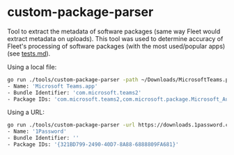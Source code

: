# custom-package-parser

Tool to extract the metadata of software packages (same way Fleet would extract metadata on uploads).
This tool was used to determine accuracy of Fleet's processing of software packages (with the most used/popular apps) (see [tests.md](./tests.md)).

Using a local file:
```sh
go run ./tools/custom-package-parser -path ~/Downloads/MicrosoftTeams.pkg
- Name: 'Microsoft Teams.app'
- Bundle Identifier: 'com.microsoft.teams2'
- Package IDs: 'com.microsoft.teams2,com.microsoft.package.Microsoft_AutoUpdate.app,com.microsoft.MSTeamsAudioDevice'
```

Using a URL:
```sh
go run ./tools/custom-package-parser -url https://downloads.1password.com/win/1PasswordSetup-latest.msi
- Name: '1Password'
- Bundle Identifier: ''
- Package IDs: '{321BD799-2490-40D7-8A88-6888809FA681}'
```